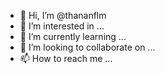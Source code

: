 - 👋 Hi, I’m @thananflm
- 👀 I’m interested in ...
- 🌱 I’m currently learning ...
- 💞️ I’m looking to collaborate on ...
- 📫 How to reach me ...

<!---
thananflm/thananflm is a ✨ special ✨ repository because its `README.md` (this file) appears on your GitHub profile.
You can click the Preview link to take a look at your changes.
--->
